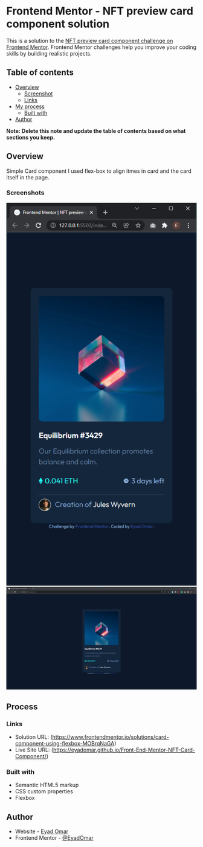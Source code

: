 # Frontend Mentor - NFT preview card component solution

This is a solution to the [NFT preview card component challenge on Frontend Mentor](https://www.frontendmentor.io/challenges/nft-preview-card-component-SbdUL_w0U). Frontend Mentor challenges help you improve your coding skills by building realistic projects.

## Table of contents

- [Overview](#overview)
  - [Screenshot](#screenshot)
  - [Links](#links)
- [My process](#my-process)
  - [Built with](#built-with)
- [Author](#author)

**Note: Delete this note and update the table of contents based on what sections you keep.**

## Overview

Simple Card component I used flex-box to align itmes in card and the card itself in the page.

### Screenshots

![mobile screenshot](./screenshots/mobile.png "Mobile")
![desktop screenshot](./screenshots/desktop.png "Desktop")

## Process

### Links

- Solution URL: (https://www.frontendmentor.io/solutions/card-component-using-flexbox-MOBrqNaGA)
- Live Site URL: (https://eyadomar.github.io/Front-End-Mentor-NFT-Card-Component/)

### Built with

- Semantic HTML5 markup
- CSS custom properties
- Flexbox

## Author

- Website - [Eyad Omar](https://github.com/EyadOmar)
- Frontend Mentor - [@EyadOmar](https://www.frontendmentor.io/profile/EyadOmar)
